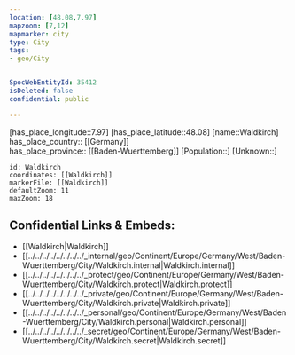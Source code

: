 ```yaml
---
location: [48.08,7.97] 
mapzoom: [7,12] 
mapmarker: city 
type: City
tags:
- geo/City


SpocWebEntityId: 35412
isDeleted: false
confidential: public

---
```

[has_place_longitude::7.97] 
[has_place_latitude::48.08] 
[name::Waldkirch] 
has_place_country:: [[Germany]]  
has_place_province:: [[Baden-Wuerttemberg]] 
[Population::] 
[Unknown::] 


```leaflet
id: Waldkirch
coordinates: [[Waldkirch]] 
markerFile: [[Waldkirch]] 
defaultZoom: 11 
maxZoom: 18
```


## Confidential Links & Embeds: 
- [[Waldkirch|Waldkirch]]  
- [[../../../../../../../../_internal/geo/Continent/Europe/Germany/West/Baden-Wuerttemberg/City/Waldkirch.internal|Waldkirch.internal]] 
- [[../../../../../../../../_protect/geo/Continent/Europe/Germany/West/Baden-Wuerttemberg/City/Waldkirch.protect|Waldkirch.protect]] 
- [[../../../../../../../../_private/geo/Continent/Europe/Germany/West/Baden-Wuerttemberg/City/Waldkirch.private|Waldkirch.private]] 
- [[../../../../../../../../_personal/geo/Continent/Europe/Germany/West/Baden-Wuerttemberg/City/Waldkirch.personal|Waldkirch.personal]] 
- [[../../../../../../../../_secret/geo/Continent/Europe/Germany/West/Baden-Wuerttemberg/City/Waldkirch.secret|Waldkirch.secret]] 
